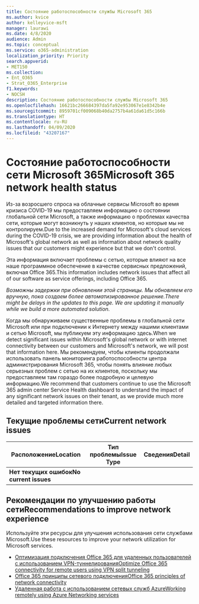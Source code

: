 ```yaml
---
title: Состояние работоспособности службы Microsoft 365
ms.author: kvice
author: kelleyvice-msft
manager: laurawi
ms.date: 4/8/2020
audience: Admin
ms.topic: conceptual
ms.service: o365-administration
localization_priority: Priority
search.appverid:
- MET150
ms.collection:
- Ent_O365
- Strat_O365_Enterprise
f1.keywords:
- NOCSH
description: Состояние работоспособности службы Microsoft 365
ms.openlocfilehash: 16621bc266684397da5fa92e953067e1e8342b4e
ms.sourcegitcommit: 8959701cf009068b40da2757b4a61da61d5c166b
ms.translationtype: HT
ms.contentlocale: ru-RU
ms.lasthandoff: 04/09/2020
ms.locfileid: "43207167"
---
```

# <a name="microsoft-365-network-health-status"></a><span data-ttu-id="58c61-103">Состояние работоспособности сети Microsoft 365</span><span class="sxs-lookup"><span data-stu-id="58c61-103">Microsoft 365 network health status</span></span>

<span data-ttu-id="58c61-104">Из-за возросшего спроса на облачные сервисы Microsoft во время кризиса COVID-19 мы предоставляем информацию о состоянии глобальной сети Microsoft, а также информацию о проблемах качества сети, которые могут возникнуть у наших клиентов, но которые мы не контролируем.</span><span class="sxs-lookup"><span data-stu-id="58c61-104">Due to the increased demand for Microsoft's cloud services during the COVID-19 crisis, we are providing information about the health of Microsoft's global network as well as information about network quality issues that our customers might experience but that we don't control.</span></span>

<span data-ttu-id="58c61-105">Эта информация включает проблемы с сетью, которые влияют на все наше программное обеспечение в качестве сервисных предложений, включая Office 365.</span><span class="sxs-lookup"><span data-stu-id="58c61-105">This information includes network issues that affect all of our software as service offerings, including Office 365.</span></span>

<span data-ttu-id="58c61-106">_Возможны задержки при обновлении этой страницы. Мы обновляем его вручную, пока создаем более автоматизированное решение._</span><span class="sxs-lookup"><span data-stu-id="58c61-106">_There might be delays in the updates to this page. We are updating it manually while we build a more automated solution._</span></span>

<span data-ttu-id="58c61-107">Когда мы обнаруживаем существенные проблемы в глобальной сети Microsoft или при подключении к Интернету между нашими клиентами и сетью Microsoft, мы публикуем эту информацию здесь.</span><span class="sxs-lookup"><span data-stu-id="58c61-107">When we detect significant issues within Microsoft's global network or with internet connectivity between our customers and Microsoft's network, we will post that information here.</span></span> <span data-ttu-id="58c61-108">Мы рекомендуем, чтобы клиенты продолжали использовать панель мониторинга работоспособности центра администрирования Microsoft 365, чтобы понять влияние любых серьезных проблем с сетью на их клиентов, поскольку мы предоставляем там гораздо более подробную и целевую информацию.</span><span class="sxs-lookup"><span data-stu-id="58c61-108">We recommend that customers continue to use the Microsoft 365 admin center Service Health dashboard to understand the impact of any significant network issues on their tenant, as we provide much more detailed and targeted information there.</span></span>

## <a name="current-network-issues"></a><span data-ttu-id="58c61-109">Текущие проблемы сети</span><span class="sxs-lookup"><span data-stu-id="58c61-109">Current network issues</span></span>

| <span data-ttu-id="58c61-110">Расположение</span><span class="sxs-lookup"><span data-stu-id="58c61-110">Location</span></span> | <span data-ttu-id="58c61-111">Тип проблемы</span><span class="sxs-lookup"><span data-stu-id="58c61-111">Issue Type</span></span> | <span data-ttu-id="58c61-112">Сведения</span><span class="sxs-lookup"><span data-stu-id="58c61-112">Detail</span></span> |
| --- | --- | --- |
| <span data-ttu-id="58c61-113">**Нет текущих ошибок**</span><span class="sxs-lookup"><span data-stu-id="58c61-113">**No current issues**</span></span>  |  |  |

## <a name="recommendations-to-improve-network-experience"></a><span data-ttu-id="58c61-114">Рекомендации по улучшению работы сети</span><span class="sxs-lookup"><span data-stu-id="58c61-114">Recommendations to improve network experience</span></span>

<span data-ttu-id="58c61-115">Используйте эти ресурсы для улучшения использования сети службами Microsoft.</span><span class="sxs-lookup"><span data-stu-id="58c61-115">Use these resources to improve your network utilization for Microsoft services.</span></span>

- [<span data-ttu-id="58c61-116">Оптимизация подключения Office 365 для удаленных пользователей с использованием VPN-туннелирования</span><span class="sxs-lookup"><span data-stu-id="58c61-116">Optimize Office 365 connectivity for remote users using VPN split tunneling</span></span>](https://docs.microsoft.com/office365/enterprise/office-365-vpn-split-tunnel)
- [<span data-ttu-id="58c61-117">Office 365 принципы сетевого подключения</span><span class="sxs-lookup"><span data-stu-id="58c61-117">Office 365 principles of network connectivity</span></span>](https://aka.ms/pnc)
- [<span data-ttu-id="58c61-118">Удаленная работа с использованием сетевых служб Azure</span><span class="sxs-lookup"><span data-stu-id="58c61-118">Working remotely using Azure Networking services</span></span>](https://docs.microsoft.com/azure/networking/working-remotely-support)
